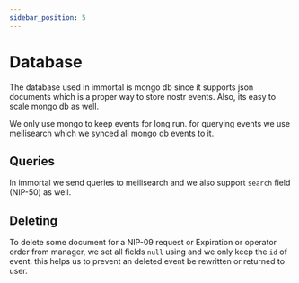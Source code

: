 ```yaml
---
sidebar_position: 5
---
```


# Database

The database used in immortal is mongo db since it supports json documents which is a proper way to store nostr events. Also, its easy to scale mongo db as well.

We only use mongo to keep events for long run. for querying events we use meilisearch which we synced all mongo db events to it.

## Queries

In immortal we send queries to meilisearch and we also support `search` field (NIP-50) as well.

## Deleting

To delete some document for a NIP-09 request or Expiration or operator order from manager, we set all fields `null` using and we only keep the `id` of event. this helps us to prevent an deleted event be rewritten or returned to user.

